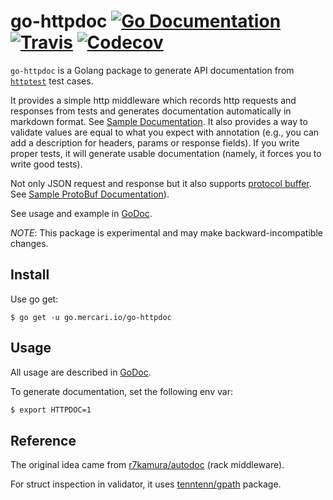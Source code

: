 # go-httpdoc [![Go Documentation](http://img.shields.io/badge/go-documentation-blue.svg?style=flat-square)][godoc] [![Travis](https://img.shields.io/travis/mercari/go-httpdoc.svg?style=flat-square)][travis] [![Codecov](https://img.shields.io/codecov/c/github/mercari/go-httpdoc.svg?style=flat-square)][codecov]

[godoc]: http://godoc.org/go.mercari.io/go-httpdoc
[travis]: https://travis-ci.org/mercari/go-httpdoc
[codecov]: https://codecov.io/gh/mercari/go-httpdoc

`go-httpdoc` is a Golang package to generate API documentation from [`httptest`](https://golang.org/pkg/net/http/httptest/) test cases.

It provides a simple http middleware which records http requests and responses from tests and generates documentation automatically in markdown format. See [Sample Documentation](/_example/doc/validate.md). It also provides a way to validate values are equal to what you expect with annotation (e.g., you can add a description for headers, params or response fields). If you write proper tests, it will generate usable documentation (namely, it forces you to write good tests).

Not only JSON request and response but it also supports [protocol buffer](https://developers.google.com/protocol-buffers/). See [Sample ProtoBuf Documentation](/_example/doc/protobuf.md)).

See usage and example in [GoDoc](https://godoc.org/go.mercari.io/go-httpdoc).

*NOTE*: This package is experimental and may make backward-incompatible changes.

## Install

Use go get:

```
$ go get -u go.mercari.io/go-httpdoc
```

## Usage

All usage are described in [GoDoc](https://godoc.org/go.mercari.io/go-httpdoc).

To generate documentation, set the following env var:

```bash
$ export HTTPDOC=1
```

## Reference

The original idea came from [r7kamura/autodoc](https://github.com/r7kamura/autodoc) (rack middleware).

For struct inspection in validator, it uses [tenntenn/gpath](https://github.com/tenntenn/gpath) package.
